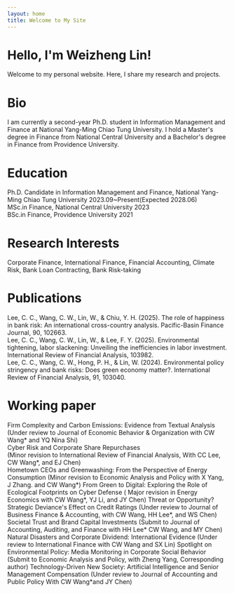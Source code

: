 ```yaml
---
layout: home
title: Welcome to My Site
---
```


# Hello, I'm Weizheng Lin!

Welcome to my personal website. Here, I share my research and projects.

# Bio
I am currently a second-year Ph.D. student in Information Management and Finance at National Yang-Ming Chiao Tung University. I hold a Master's degree in Finance from National Central University and a Bachelor's degree in Finance from Providence University.

# Education
Ph.D. Candidate in Information Management and Finance, National Yang-Ming Chiao Tung University   2023.09~Present(Expected 2028.06)  
MSc.in Finance, National Central University   2023  
BSc.in Finance, Providence University   2021  

# Research Interests
Corporate Finance, International Finance, Financial Accounting, Climate Risk, Bank Loan Contracting, Bank Risk-taking

# Publications
Lee, C. C., Wang, C. W., Lin, W., & Chiu, Y. H. (2025). The role of happiness in bank risk: An international cross-country analysis. Pacific-Basin Finance Journal, 90, 102663.  
Lee, C. C., Wang, C. W., Lin, W., & Lee, F. Y. (2025). Environmental tightening, labor slackening: Unveiling the inefficiencies in labor investment. International Review of Financial Analysis, 103982.  
Lee, C. C., Wang, C. W., Hong, P. H., & Lin, W. (2024). Environmental policy stringency and bank risks: Does green economy matter?. International Review of Financial Analysis, 91, 103040.  

# Working paper 
Firm Complexity and Carbon Emissions: Evidence from Textual Analysis  
(Under review to Journal of Economic Behavior & Organization with CW Wang* and YQ Nina Shi)  
Cyber Risk and Corporate Share Repurchases  
(Minor revision to International Review of Financial Analysis, With CC Lee, CW Wang*, and EJ Chen)  
Hometown CEOs and Greenwashing: From the Perspective of Energy Consumption
(Minor revision to Economic Analysis and Policy with X Yang, J Zhang. and CW Wang*)
From Green to Digital: Exploring the Role of Ecological Footprints on Cyber Defense 
( Major revision in Energy Economics with CW Wang*, YJ Li, and JY Chen)
Threat or Opportunity? Strategic Deviance's Effect on Credit Ratings 
(Under review to Journal of Business Finance & Accounting, with CW Wang, HH Lee*, and WS Chen)
Societal Trust and Brand Capital Investments
(Submit to Journal of Accounting, Auditing, and Finance with HH Lee* CW Wang, and MY Chen)
Natural Disasters and Corporate Dividend: International Evidence
(Under review to International Finance with CW Wang and SX Lin)
Spotlight on Environmental Policy: Media Monitoring in Corporate Social Behavior 
(Submit to Economic Analysis and Policy, with Zheng Yang, Corresponding author)
Technology-Driven New Society: Artificial Intelligence and Senior Management Compensation
(Under review to Journal of Accounting and Public Policy With CW Wang*and JY Chen)
